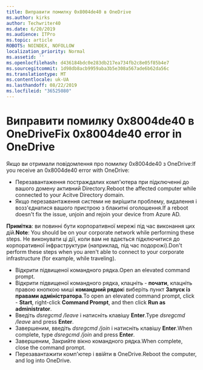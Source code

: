 ```yaml
---
title: Виправити помилку 0x8004de40 в OneDrive
ms.author: kirks
author: Techwriter40
ms.date: 6/20/2019
ms.audience: ITPro
ms.topic: article
ROBOTS: NOINDEX, NOFOLLOW
localization_priority: Normal
ms.assetid: ''
ms.openlocfilehash: d436184bdc0e283db217ea734fb2c8e05f85b4e7
ms.sourcegitcommit: 1d98db8acb9959aba3b5e308a567ade6b62da56c
ms.translationtype: MT
ms.contentlocale: uk-UA
ms.lasthandoff: 08/22/2019
ms.locfileid: "36525080"
---
```

# <a name="fix-0x8004de40-error-in-onedrive"></a><span data-ttu-id="22ec3-102">Виправити помилку 0x8004de40 в OneDrive</span><span class="sxs-lookup"><span data-stu-id="22ec3-102">Fix 0x8004de40 error in OneDrive</span></span>

<span data-ttu-id="22ec3-103">Якщо ви отримали повідомлення про помилку 0x8004de40 з OneDrive:</span><span class="sxs-lookup"><span data-stu-id="22ec3-103">If you receive an 0x8004de40 error with OneDrive:</span></span>

- <span data-ttu-id="22ec3-104">Перезавантаження постраждалих комп'ютера при підключенні до вашого домену активний Directory.</span><span class="sxs-lookup"><span data-stu-id="22ec3-104">Reboot the affected computer while connected to your Acitve Directory domain.</span></span>
- <span data-ttu-id="22ec3-105">Якщо перезавантаження системи не вирішити проблему, видалення і возз'єднатися вашого пристрою з блакитні оголошення.</span><span class="sxs-lookup"><span data-stu-id="22ec3-105">If a reboot doesn't fix the issue, unjoin and rejoin your device from Azure AD.</span></span> 

<span data-ttu-id="22ec3-106">**Примітка**: ви повинні бути корпоративної мережі під час виконання цих дій.</span><span class="sxs-lookup"><span data-stu-id="22ec3-106">**Note**: You should be on your corporate network while performing these steps.</span></span> <span data-ttu-id="22ec3-107">Не виконувати ці дії, коли вам не вдається підключитися до корпоративної інфраструктури (наприклад, під час подорожі).</span><span class="sxs-lookup"><span data-stu-id="22ec3-107">Don't perform these steps when you aren't able to connect to your corporate infrastructure (for example, while traveling).</span></span> 

- <span data-ttu-id="22ec3-108">Відкрити підвищеної командного рядка.</span><span class="sxs-lookup"><span data-stu-id="22ec3-108">Open an elevated command prompt.</span></span> 
- <span data-ttu-id="22ec3-109">Відкрити підвищеної командного рядка, клацніть - **почати**, клацніть правою кнопкою миші **командний рядок**і виберіть пункт **Запуск із правами адміністратора**.</span><span class="sxs-lookup"><span data-stu-id="22ec3-109">To open an elevated command prompt, click - **Start**, right-click **Command Prompt**, and then click **Run as administrator**.</span></span>
- <span data-ttu-id="22ec3-110">Введіть *dsregcmd /leave* і натисніть клавішу **Enter**.</span><span class="sxs-lookup"><span data-stu-id="22ec3-110">Type *dsregcmd /leave* and press **Enter**.</span></span>
- <span data-ttu-id="22ec3-111">Завершеним, введіть *dsregcmd /join* і натисніть клавішу **Enter**.</span><span class="sxs-lookup"><span data-stu-id="22ec3-111">When complete, type *dsregcmd /join* and press **Enter**.</span></span>
- <span data-ttu-id="22ec3-112">Завершеним, Закрийте вікно командного рядка.</span><span class="sxs-lookup"><span data-stu-id="22ec3-112">When complete, close the command prompt.</span></span>
- <span data-ttu-id="22ec3-113">Перезавантажити комп'ютер і ввійти в OneDrive.</span><span class="sxs-lookup"><span data-stu-id="22ec3-113">Reboot the computer, and log into OneDrive.</span></span>